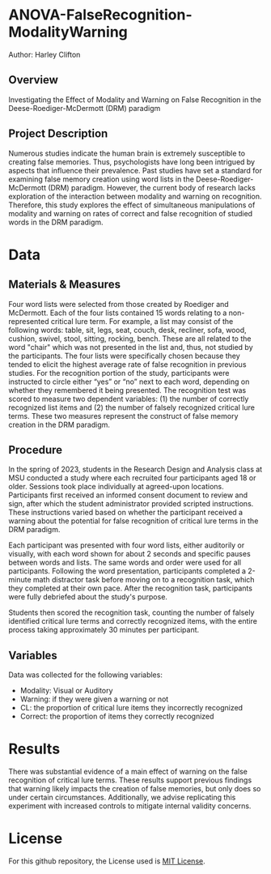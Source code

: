 # ANOVA-FalseRecognition-ModalityWarning

Author: Harley Clifton

## Overview
Investigating the Effect of Modality and Warning on False Recognition in the Deese-Roediger-McDermott (DRM) paradigm

## Project Description
Numerous studies indicate the human brain is extremely susceptible to creating false memories. Thus, psychologists have long been intrigued by aspects that influence their prevalence. Past studies have set a standard for examining false memory creation using word lists in the Deese-Roediger-McDermott (DRM) paradigm. However, the current body of research lacks exploration of the interaction between modality and warning on recognition. Therefore, this study explores the effect of simultaneous manipulations of modality and warning on rates of correct and false recognition of studied words in the DRM paradigm. 


# Data 
## Materials & Measures
Four word lists were selected from those created by Roediger and McDermott. Each of the four lists contained 15 words relating to a non-represented critical lure term. For example, a list may consist of the following words: table, sit, legs, seat, couch, desk, recliner, sofa, wood, cushion, swivel, stool, sitting, rocking, bench. These are all related to the word "chair" which was not presented in the list and, thus, not studied by the participants. The four lists were specifically chosen because they tended to elicit the highest average rate of false recognition in previous studies.
For the recognition portion of the study, participants were instructed to circle either “yes” or “no” next to each word, depending on whether they remembered it being presented. The recognition test was scored to measure two dependent variables: (1) the number of correctly recognized list items and (2) the number of falsely recognized critical lure terms. These two measures represent the construct of false memory creation in the DRM paradigm.

## Procedure
In the spring of 2023, students in the Research Design and Analysis class at MSU conducted a study where each recruited four participants aged 18 or older. Sessions took place individually at agreed-upon locations. Participants first received an informed consent document to review and sign, after which the student administrator provided scripted instructions. These instructions varied based on whether the participant received a warning about the potential for false recognition of critical lure terms in the DRM paradigm.

Each participant was presented with four word lists, either auditorily or visually, with each word shown for about 2 seconds and specific pauses between words and lists. The same words and order were used for all participants. Following the word presentation, participants completed a 2-minute math distractor task before moving on to a recognition task, which they completed at their own pace. After the recognition task, participants were fully debriefed about the study's purpose.

Students then scored the recognition task, counting the number of falsely identified critical lure terms and correctly recognized items, with the entire process taking approximately 30 minutes per participant.

## Variables
Data was collected for the following variables:

- Modality: Visual or Auditory
- Warning: if they were given a warning or not
- CL: the proportion of critical lure items they incorrectly recognized
- Correct: the proportion of items they correctly recognized


# Results
There was substantial evidence of a main effect of warning on the false recognition of critical lure terms. These results support previous findings that warning likely impacts the creation of false memories, but only does so under certain circumstances. Additionally, we advise replicating this experiment with increased controls to mitigate internal validity concerns.


# License
For this github repository, the License used is [MIT License](https://opensource.org/license/mit/).
